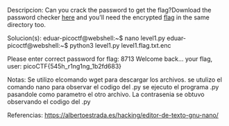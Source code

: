
Descripcion:
Can you crack the password to get the flag?Download the password checker [here](https://artifacts.picoctf.net/c/12/level1.py) and you'll need the encrypted [flag](https://artifacts.picoctf.net/c/12/level1.flag.txt.enc) in the same directory too.

Solucion(s):
eduar-picoctf@webshell:~$ nano level1.py
eduar-picoctf@webshell:~$ python3 level1.py level1.flag.txt.enc 

Please enter correct password for flag: 8713
Welcome back... your flag, user:
picoCTF{545h_r1ng1ng_1b2fd683}

Notas:
Se utilizo elcomando wget para descargar los archivos.
se utulizo el comando nano para observar el codigo del .py
se ejecuto el programa .py pasandole como parametro el otro archivo.
La contrasenia se obtuvo observando el codigo del .py

Referencias:
https://albertoestrada.es/hacking/editor-de-texto-gnu-nano/